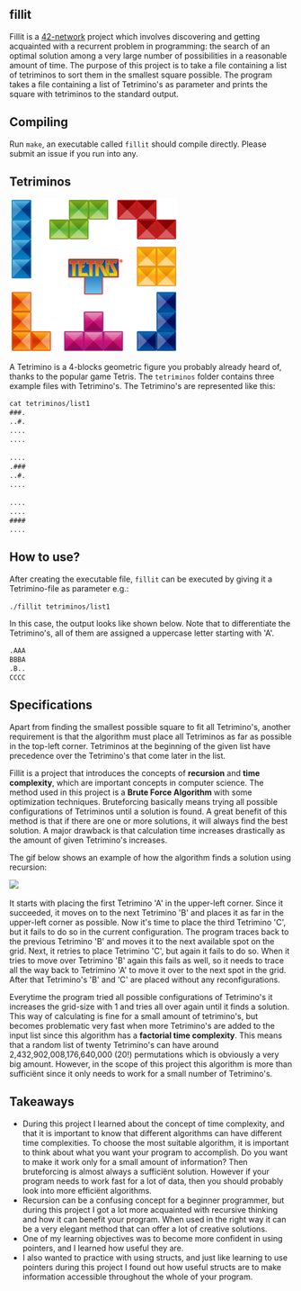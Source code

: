 ## fillit
Fillit is a [42-network](https://www.codam.nl/en/the-42-network) project which involves discovering and getting acquainted with a recurrent problem in programming: the search of an optimal solution among a very large number of possibilities in a reasonable amount of time. The purpose of this project is to take a file containing a list of tetriminos to sort them in the smallest square possible.
The program takes a file containing a list of Tetrimino's as parameter and prints the square with tetriminos to the standard output.

## Compiling
Run ```make```, an executable called ```fillit``` should compile directly. Please submit an issue if you run into any.

## Tetriminos
<img src="images/Tetriminos.png" width="300"></img>

A Tetrimino is a 4-blocks geometric figure you probably already heard of, thanks to the popular game Tetris. The ```tetriminos``` folder contains three example files with Tetrimino's. The Tetrimino's are represented like this:
```
cat tetriminos/list1
###.
..#.
....
....

....
.###
..#.
....

....
....
####
....

```

## How to use?
After creating the executable file, ```fillit``` can be executed by giving it a Tetrimino-file as parameter e.g.:

```./fillit tetriminos/list1```

In this case, the output looks like shown below. Note that to differentiate the Tetrimino's, all of them are assigned a uppercase letter starting with 'A'.

```
.AAA
BBBA
.B..
CCCC
```

## Specifications
Apart from finding the smallest possible square to fit all Tetrimino's, another requirement is that the algorithm must place all Tetriminos as far as possible in the top-left corner. Tetriminos at the beginning of the given list have precedence over the Tetrimino's that come later in the list.

Fillit is a project that introduces the concepts of **recursion** and **time complexity**, which are important concepts in computer science. The method used in this project is a **Brute Force Algorithm** with some optimization techniques. Bruteforcing basically means trying all possible configurations of Tetriminos until a solution is found. A great benefit of this method is that if there are one or more solutions, it will always find the best solution. A major drawback is that calculation time increases drastically as the amount of given Tetrimino's increases.

The gif below shows an example of how the algorithm finds a solution using recursion:

<img src="images/example1.gif" width="100"></img>

It starts with placing the first Tetrimino 'A' in the upper-left corner. Since it succeeded, it moves on to the next Tetrimino 'B' and places it as far in the upper-left corner as possible. Now it's time to place the third Tetrimino 'C', but it fails to do so in the current configuration. The program traces back to the previous Tetrimino 'B' and moves it to the next available spot on the grid. Next, it retries to place Tetrimino 'C', but again it fails to do so. When it tries to move over Tetrimino 'B' again this fails as well, so it needs to trace all the way back to Tetrimino 'A' to move it over to the next spot in the grid. After that Tetrimino's 'B' and 'C' are placed without any reconfigurations.

Everytime the program tried all possible configurations of Tetrimino's it increases the grid-size with 1 and tries all over again until it finds a solution. This way of calculating is fine for a small amount of tetrimino's, but becomes problematic very fast when more Tetrimino's are added to the input list since this algorithm has a **factorial time complexity**. This means that a random list of twenty Tetrimino's can have around 2,432,902,008,176,640,000 (20!) permutations which is obviously a very big amount. However, in the scope of this project this algorithm is more than sufficiënt since it only needs to work for a small number of Tetrimino's.

## Takeaways
- During this project I learned about the concept of time complexity, and that it is important to know that different algorithms can have different time complexities. To choose the most suitable algorithm, it is important to think about what you want your program to accomplish. Do you want to make it work only for a small amount of information? Then bruteforcing is almost always a sufficiënt solution. However if your program needs to work fast for a lot of data, then you should probably look into more efficiënt algorithms.
- Recursion can be a confusing concept for a beginner programmer, but during this project I got a lot more acquainted with recursive thinking and how it can benefit your program. When used in the right way it can be a very elegant method that can offer a lot of creative solutions.
- One of my learning objectives was to become more confident in using pointers, and I learned how useful they are.
- I also wanted to practice with using structs, and just like learning to use pointers during this project I found out how useful structs are to make information accessible throughout the whole of your program.
